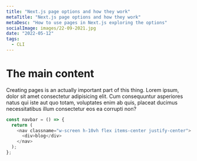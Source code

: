 ```yaml
---
title: "Next.js page options and how they work"
metaTitle: "Next.js page options and how they work"
metaDesc: "How to use pages in Next.js exploring the options"
socialImage: images/22-09-2021.jpg
date: "2022-05-12"
tags:
  - CLI
---
```


# The main content

Creating pages is an actually important part of this thing. Lorem ipsum, dolor sit amet consectetur adipisicing elit. Cum consequuntur asperiores natus qui iste aut quo totam, voluptates enim ab quis, placeat ducimus necessitatibus illum consectetur eos ea corrupti non?

```javascript
const navbar = () => {
  return (
    <nav classname="w-screen h-10vh flex items-center justify-center">
      <div>blog</div>
    </nav>
  );
};
```
